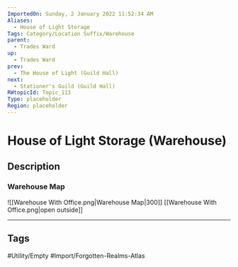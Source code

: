 ```yaml
---
ImportedOn: Sunday, 2 January 2022 11:52:34 AM
Aliases:
  - House of Light Storage
Tags: Category/Location Suffix/Warehouse
parent:
  - Trades Ward
up:
  - Trades Ward
prev:
  - The House of Light (Guild Hall)
next:
  - Stationer's Guild (Guild Hall)
RWtopicId: Topic_113
Type: placeholder
Region: placeholder
---
```

# House of Light Storage (Warehouse)
## Description
### Warehouse Map
![[Warehouse With Office.png|Warehouse Map|300]]
[[Warehouse With Office.png|open outside]]


---
## Tags
#Utility/Empty #Import/Forgotten-Realms-Atlas

